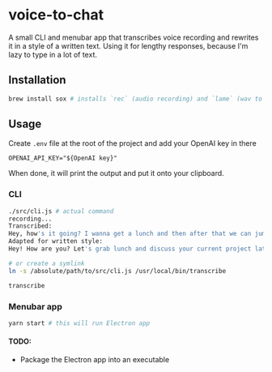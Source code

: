 # voice-to-chat

A small CLI and menubar app that transcribes voice recording and rewrites it in a style of a written text. Using it for lengthy responses, because I'm lazy to type in a lot of text.

## Installation

```bash
brew install sox # installs `rec` (audio recording) and `lame` (wav to mp3 conversion) CLIs
```

## Usage

Create `.env` file at the root of the project and add your OpenAI key in there

```
OPENAI_API_KEY="${OpenAI key}"
```

When done, it will print the output and put it onto your clipboard.

### CLI

```bash
./src/cli.js # actual command
recording...
Transcribed:
Hey, how's it going? I wanna get a lunch and then after that we can jump on a call and discuss whatever you're working on.
Adapted for written style:
Hey! How are you? Let's grab lunch and discuss your current project later on a call.
```

```bash
# or create a symlink
ln -s /absolute/path/to/src/cli.js /usr/local/bin/transcribe

transcribe
```

### Menubar app

```bash
yarn start # this will run Electron app
```

#### TODO:

- Package the Electron app into an executable
